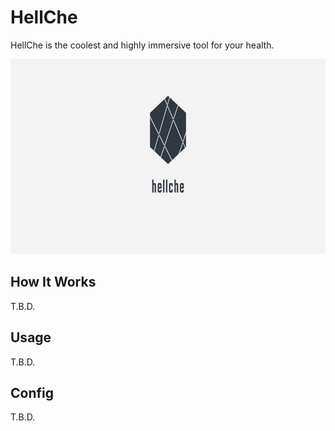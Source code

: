 # HellChe

HellChe is the coolest and highly immersive tool for your health.

<p align="center">
  <img src="https://raw.githubusercontent.com/diescake/hellche/master/image/logo.png" alt="Size Limit example"
       width="820" height="312">
</p>

## How It Works

T.B.D.

## Usage

T.B.D.

## Config

T.B.D.

